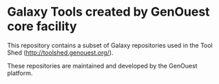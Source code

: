 Galaxy Tools created by GenOuest core facility
==============================

This repository contains a subset of Galaxy repositories used in the Tool Shed (http://toolshed.genouest.org/).

These repositories are maintained and developed by the GenOuest platform.

